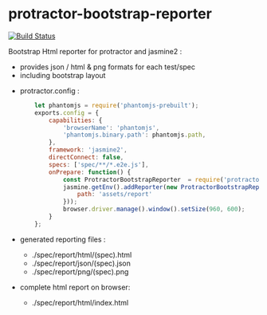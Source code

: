 # protractor-bootstrap-reporter

[![Build Status](https://travis-ci.org/cbragard/protractor-bootstrap-reporter.svg?branch=master)](https://travis-ci.org/cbragard/protractor-bootstrap-reporter)

Bootstrap Html reporter for protractor and jasmine2 :
  - provides json / html & png formats for each test/spec
  - including bootstrap layout

* protractor.config :
  ```javascript
      let phantomjs = require('phantomjs-prebuilt');
      exports.config = {
          capabilities: {
              'browserName': 'phantomjs',
              'phantomjs.binary.path': phantomjs.path,
          },
          framework: 'jasmine2',
          directConnect: false,
          specs: ['spec/**/*.e2e.js'],
          onPrepare: function() {
              const ProtractorBootstrapReporter  = require('protractor-bootstrap-reporter');
              jasmine.getEnv().addReporter(new ProtractorBootstrapReporter({
                  path: 'assets/report'
              }));
              browser.driver.manage().window().setSize(960, 600);
          }
      };
  ```

* generated reporting files :
  * ./spec/report/html/(spec).html
  * ./spec/report/json/(spec).json
  * ./spec/report/png/(spec).png

* complete html report on browser:
  * ./spec/report/html/index.html
